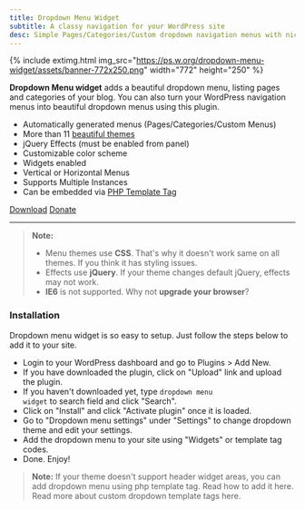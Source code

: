 ```yaml
---
title: Dropdown Menu Widget
subtitle: A classy navigation for your WordPress site
desc: Simple Pages/Categories/Custom dropdown navigation menus with nice jQuery effects.
---
```


{% include extimg.html img_src="https://ps.w.org/dropdown-menu-widget/assets/banner-772x250.png" width="772" height="250" %}

**Dropdown Menu widget** adds a beautiful dropdown menu, listing pages and categories of your blog. You can also turn your WordPress navigation menus into beautiful dropdown menus using this plugin.

* Automatically generated menus (Pages/Categories/Custom Menus)
* More than 11 <a title="Dropdown Menu Themes" href="/wordpress/plugins/dropdown-menu/menu-themes/">beautiful themes</a>
* jQuery Effects (must be enabled from panel)
* Customizable color scheme
* Widgets enabled
* Vertical or Horizontal Menus
* Supports Multiple Instances
* Can be embedded via <a title="Dropdown Menu Widget Template Tag Usage Explained" href="/wordpress/2011/07/31/dropdown-menu-widget-template-tag-usage-explained/">PHP Template Tag</a>

<p class="btn-wrap">
<a class="btn btn-inline btn-lg btn-success" href="https://wordpress.org/plugins/dropdown-menu-widget/" rel="noopener">Download</a>
<a class="btn btn-inline btn-lg" title="Please support, If you like this plugin." href="http://metinsaylan.com/donate" rel="noopener">Donate</a>
</p>

---

> **Note:**
>  * Menu themes use <strong>CSS</strong>. That's why it doesn't work same on all themes. If you think it has styling issues.
>  * Effects use <strong>jQuery</strong>. If your theme changes default jQuery, effects may not work.
>  * <strong>IE6</strong> is not supported. Why not <strong>upgrade your browser</strong>?

### Installation

Dropdown menu widget is so easy to setup. Just follow the steps below to add it to your site.

* Login to your WordPress dashboard and go to Plugins &gt; Add New.
* If you have downloaded the plugin, click on "Upload" link and upload the plugin.
* If you haven't downloaded yet, type <code>dropdown menu widget</code> to search field and click "Search".
* Click on "Install" and click "Activate plugin" once it is loaded.
* Go to "Dropdown menu settings" under "Settings" to change dropdown theme and edit your settings.
* Add the dropdown menu to your site using "Widgets" or template tag codes.
* Done. Enjoy!

> **Note:** If your theme doesn't support header widget areas, you can add dropdown menu using php template tag. Read how to add it here. Read more about custom dropdown template tags here.

